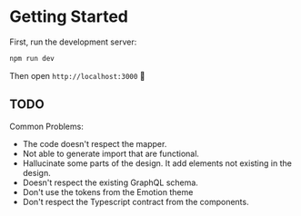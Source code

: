 # Getting Started

First, run the development server:

```bash
npm run dev
```

Then open `http://localhost:3000` 🎉


## TODO

Common Problems:

- The code doesn't respect the mapper.
- Not able to generate import that are functional.
- Hallucinate some parts of the design. It add elements not existing in the design.
- Doesn't respect the existing GraphQL schema.
- Don't use the tokens from the Emotion theme
- Don't respect the Typescript contract from the components.
